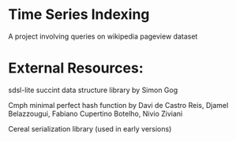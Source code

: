 # Time Series Indexing
A project involving queries on wikipedia pageview dataset

# External Resources:

sdsl-lite succint data structure library by Simon Gog

Cmph minimal perfect hash function by Davi de Castro Reis, Djamel Belazzougui, Fabiano Cupertino Botelho, Nivio Ziviani 

Cereal serialization library (used in early versions)

